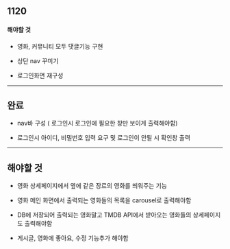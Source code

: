 ## 1120

#### 해야할 것

- 영화, 커뮤니티 모두 댓글기능 구현 

- 상단 nav 꾸미기

- 로그인화면 재구성



---

## 완료

- nav바 구성 ( 로그인시 로그인에 필요한 창만 보이게 출력해야함)

- 로그인시 아이디, 비밀번호 입력 요구 및 로그인이 안될 시 확인창 출력

---

## 해야할 것

- 영화 상세페이지에서 옆에 같은 장르의 영화를 띄워주는 기능

- 영화 메인 화면에서 출력되는 영화들의 목록을 carousel로 출력해야함

- DB에 저장되어 출력되는 영화말고 TMDB API에서 받아오는 영화들의 상세페이지도 출력해야함

- 게시글, 영화에 좋아요, 수정 기능추가 해야함
